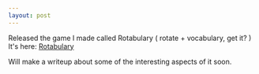 ```yaml
---
layout: post
---
```


Released the game I made called Rotabulary ( rotate +  vocabulary, get it? ) It's here: [Rotabulary](https://www.lasky.io/projects/rotabulary)

Will make a writeup about some of the interesting aspects of it soon.